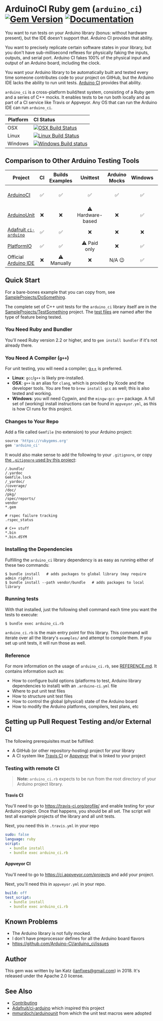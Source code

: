 
# ArduinoCI Ruby gem (`arduino_ci`) [![Gem Version](https://badge.fury.io/rb/arduino_ci.svg)](https://rubygems.org/gems/arduino_ci) [![Documentation](http://img.shields.io/badge/docs-rdoc.info-blue.svg)](http://www.rubydoc.info/gems/arduino_ci/0.3.0)

You want to run tests on your Arduino library (bonus: without hardware present), but the IDE doesn't support that.  Arduino CI provides that ability.

You want to precisely replicate certain software states in your library, but you don't have sub-millisecond reflexes for physically faking the inputs, outputs, and serial port.   Arduino CI fakes 100% of the physical input and output of an Arduino board, including the clock.

You want your Arduino library to be automatically built and tested every time someone contributes code to your project on GitHub, but the Arduino IDE lacks the ability to run unit tests. [Arduino CI](https://github.com/Arduino-CI/arduino_ci) provides that ability.

`arduino_ci` is a cross-platform build/test system, consisting of a Ruby gem and a series of C++ mocks.  It enables tests to be run both locally and as part of a CI service like Travis or Appveyor.  Any OS that can run the Arduino IDE can run `arduino_ci`.

Platform | CI Status
---------|:---------
OSX      | [![OSX Build Status](http://badges.herokuapp.com/travis/Arduino-CI/arduino_ci?env=BADGE=osx&label=build&branch=master)](https://travis-ci.org/Arduino-CI/arduino_ci)
Linux    | [![Linux Build Status](http://badges.herokuapp.com/travis/Arduino-CI/arduino_ci?env=BADGE=linux&label=build&branch=master)](https://travis-ci.org/Arduino-CI/arduino_ci)
Windows  | [![Windows Build status](https://ci.appveyor.com/api/projects/status/abynv8xd75m26qo9/branch/master?svg=true)](https://ci.appveyor.com/project/ianfixes/arduino-ci)


## Comparison to Other Arduino Testing Tools

| Project                                                                     | CI | Builds Examples | Unittest | Arduino Mocks | Windows | OSX | Linux | License |
|-----------------------------------------------------------------------------|:--:|:---------------:|:--------:|:-------------:|:-------:|:---:|:-----:|:--------|
|[ArduinoCI](https://github.com/Arduino-CI/arduino_ci)                          | ✅ | ✅ | ✅ | ✅ | ✅ | ✅ | ✅ |Free (Apache-2.0)|
|[ArduinoUnit](https://github.com/mmurdoch/arduinounit)                       | ❌ | ❌ | ⚠️ Hardware-based|❌ | ✅ | ✅ | ✅ |Free (MIT)|
|[Adafruit `ci-arduino`](https://github.com/adafruit/ci-arduino)| ✅ | ✅ | ❌ | ❌ | ❌ | ❌ | ✅ |Free (MIT)|
|[PlatformIO](https://platformio.org)                                         | ✅ | ✅ | ⚠️ Paid only | ❌ | ✅ | ✅ | ✅ |⚠️ EULA|
|Official [Arduino IDE](https://www.arduino.cc/en/main/software)              | ❌ | ⚠️ Manually | ❌ |N/A 😉| ✅ | ✅ | ✅ |Free (GPLv2)|


## Quick Start

For a bare-bones example that you can copy from, see [SampleProjects/DoSomething](SampleProjects/DoSomething).

The complete set of C++ unit tests for the `arduino_ci` library itself are in the [SampleProjects/TestSomething](SampleProjects/TestSomething) project.  The [test files](SampleProjects/TestSomething/test/) are named after the type of feature being tested.


### You Need Ruby and Bundler

You'll need Ruby version 2.2 or higher, and to `gem install bundler` if it's not already there.


### You Need A Compiler (`g++`)

For unit testing, you will need a compiler; [g++](https://gcc.gnu.org/) is preferred.

* **Linux**: `gcc`/`g++` is likely pre-installed.
* **OSX**: `g++` is an alias for `clang`, which is provided by Xcode and the developer tools.  You are free to `brew install gcc` as well; this is also tested and working.
* **Windows**: you will need Cygwin, and the `mingw-gcc-g++` package.  A full set of (working) install instructions can be found in `appveyor.yml`, as this is how CI runs for this project.


### Changes to Your Repo

Add a file called `Gemfile` (no extension) to your Arduino project:

```ruby
source 'https://rubygems.org'
gem 'arduino_ci'
```

It would also make sense to add the following to your `.gitignore`, or copy [the `.gitignore` used by this project](.gitignore):

```
/.bundle/
/.yardoc
Gemfile.lock
/_yardoc/
/coverage/
/doc/
/pkg/
/spec/reports/
vendor
*.gem

# rspec failure tracking
.rspec_status

# C++ stuff
*.bin
*.bin.dSYM
```


### Installing the Dependencies

Fulfilling the `arduino_ci` library dependency is as easy as running either of these two commands:
```
$ bundle install   # adds packages to global library (may require admin rights)
$ bundle install --path vendor/bundle   # adds packages to local library
```


### Running tests

With that installed, just the following shell command each time you want the tests to execute:

```
$ bundle exec arduino_ci.rb
```

`arduino_ci.rb` is the main entry point for this library.  This command will iterate over all the library's `examples/` and attempt to compile them.  If you set up unit tests, it will run those as well.


### Reference

For more information on the usage of `arduino_ci.rb`, see [REFERENCE.md](REFERENCE.md).  It contains information such as:

* How to configure build options (platforms to test, Arduino library dependencies to install) with an `.arduino-ci.yml` file
* Where to put unit test files
* How to structure unit test files
* How to control the global (physical) state of the Arduino board
* How to modify the Arduino platforms, compilers, test plans, etc


## Setting up Pull Request Testing and/or External CI

The following prerequisites must be fulfilled:

* A GitHub (or other repository-hosting) project for your library
* A CI system like [Travis CI](https://travis-ci.org/) or [Appveyor](https://www.appveyor.com/) that is linked to your project


### Testing with remote CI

> **Note:** `arduino_ci.rb` expects to be run from the root directory of your Arduino project library.


#### Travis CI

You'll need to go to https://travis-ci.org/profile/ and enable testing for your Arduino project.  Once that happens, you should be all set.  The script will test all example projects of the library and all unit tests.

Next, you need this in `.travis.yml` in your repo

```yaml
sudo: false
language: ruby
script:
  - bundle install
  - bundle exec arduino_ci.rb
```


#### Appveyor CI

You'll need to go to https://ci.appveyor.com/projects and add your project.

Next, you'll need this in `appveyor.yml` in your repo.

```yaml
build: off
test_script:
  - bundle install
  - bundle exec arduino_ci.rb
```

## Known Problems

* The Arduino library is not fully mocked.
* I don't have preprocessor defines for all the Arduino board flavors
* https://github.com/Arduino-CI/arduino_ci/issues


## Author

This gem was written by Ian Katz (ianfixes@gmail.com) in 2018.  It's released under the Apache 2.0 license.


## See Also

* [Contributing](CONTRIBUTING.md)
* [Adafruit/ci-arduino](https://github.com/adafruit/ci-arduino) which inspired this project
* [mmurdoch/arduinounit](https://github.com/mmurdoch/arduinounit) from which the unit test macros were adopted
